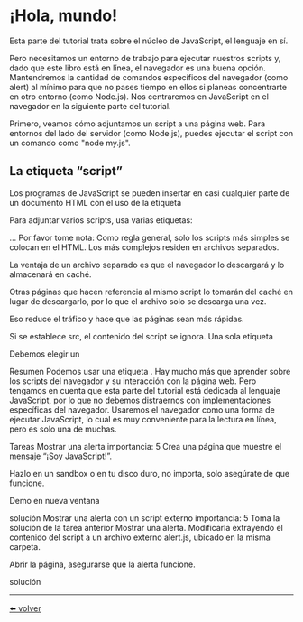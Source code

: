 # ¡Hola, mundo!

Esta parte del tutorial trata sobre el núcleo de JavaScript, el lenguaje en sí.

Pero necesitamos un entorno de trabajo para ejecutar nuestros scripts y, dado que este libro está en línea, el navegador es una buena opción. Mantendremos la cantidad de comandos específicos del navegador (como alert) al mínimo para que no pases tiempo en ellos si planeas concentrarte en otro entorno (como Node.js). Nos centraremos en JavaScript en el navegador en la siguiente parte del tutorial.

Primero, veamos cómo adjuntamos un script a una página web. Para entornos del lado del servidor (como Node.js), puedes ejecutar el script con un comando como "node my.js".

## La etiqueta “script”

Los programas de JavaScript se pueden insertar en casi cualquier parte de un documento HTML con el uso de la etiqueta <script>.

Por ejemplo:

````html
<!DOCTYPE HTML>
<html>

<body>

  <p>Antes del script...</p>

  <script>
    alert( '¡Hola, mundo!' );
  </script>

  <p>...Después del script.</p>

</body>

</html>
````

Puedes ejecutar el ejemplo haciendo clic en el botón “Play” en la esquina superior derecha del cuadro de arriba.

La etiqueta <script> contiene código JavaScript que se ejecuta automáticamente cuando el navegador procesa la etiqueta.

## Marcado moderno
  
La etiqueta `<script>` tiene algunos atributos que rara vez se usan en la actualidad, pero aún se pueden encontrar en código antiguo:

**El atributo** `type`: `<script type=…>`

El antiguo estándar HTML, HTML4, requería que un script tuviera un type. Por lo general, era type="text/javascript". Ya no es necesario. Además, el estándar HTML moderno cambió totalmente el significado de este atributo. Ahora, se puede utilizar para módulos de JavaScript. Pero eso es un tema avanzado, hablaremos sobre módulos en otra parte del tutorial.

**El atributo** `language`: `<script language=…>`
  
Este atributo estaba destinado a mostrar el lenguaje del script. Este atributo ya no tiene sentido porque JavaScript es el lenguaje predeterminado. No hay necesidad de usarlo.

### Comentarios antes y después de los scripts.
  
En libros y guías muy antiguos, puedes encontrar comentarios dentro de las etiquetas <script>, como el siguiente:

````html
<script type="text/javascript"><!--
    ...
//--></script>
````

Este truco no se utiliza en JavaScript moderno. Estos comentarios ocultaban el código JavaScript de los navegadores antiguos que no sabían cómo procesar la etiqueta <script>. Dado que los navegadores lanzados en los últimos 15 años no tienen este problema, este tipo de comentario puede ayudarte a identificar códigos realmente antiguos.

## Scripts externos
  
Si tenemos un montón de código JavaScript, podemos ponerlo en un archivo separado.

Los archivos de script se adjuntan a HTML con el atributo src:

````html
<script src="/path/to/script.js"></script>
````

Aquí, /path/to/script.js es una ruta absoluta al archivo de script desde la raíz del sitio. También se puede proporcionar una ruta relativa desde la página actual. Por ejemplo, src="script.js" significaría un archivo "script.js" en la carpeta actual.

También podemos dar una URL completa. Por ejemplo:

<script src="https://cdnjs.cloudflare.com/ajax/libs/lodash.js/4.17.11/lodash.js"></script>
Para adjuntar varios scripts, usa varias etiquetas:

<script src="/js/script1.js"></script>
<script src="/js/script2.js"></script>
…
Por favor tome nota:
Como regla general, solo los scripts más simples se colocan en el HTML. Los más complejos residen en archivos separados.

La ventaja de un archivo separado es que el navegador lo descargará y lo almacenará en caché.

Otras páginas que hacen referencia al mismo script lo tomarán del caché en lugar de descargarlo, por lo que el archivo solo se descarga una vez.

Eso reduce el tráfico y hace que las páginas sean más rápidas.

Si se establece src, el contenido del script se ignora.
Una sola etiqueta <script> no puede tener el atributo src y código dentro.

Esto no funcionará:

<script src="file.js">
  alert(1); // el contenido se ignora porque se estableció src
</script>
Debemos elegir un <script src="…"> externo o un <script> normal con código.

El ejemplo anterior se puede dividir en dos scripts para que funcione:

<script src="file.js"></script>
<script>
  alert(1);
</script>
Resumen
Podemos usar una etiqueta <script> para agregar código JavaScript a una página.
Los atributos type y language no son necesarios.
Un script en un archivo externo se puede insertar con <script src="path/to/script.js"> </script>.
Hay mucho más que aprender sobre los scripts del navegador y su interacción con la página web. Pero tengamos en cuenta que esta parte del tutorial está dedicada al lenguaje JavaScript, por lo que no debemos distraernos con implementaciones específicas del navegador. Usaremos el navegador como una forma de ejecutar JavaScript, lo cual es muy conveniente para la lectura en línea, pero es solo una de muchas.

Tareas
Mostrar una alerta
importancia: 5
Crea una página que muestre el mensaje “¡Soy JavaScript!”.

Hazlo en un sandbox o en tu disco duro, no importa, solo asegúrate de que funcione.

Demo en nueva ventana

solución
Mostrar una alerta con un script externo
importancia: 5
Toma la solución de la tarea anterior Mostrar una alerta. Modificarla extrayendo el contenido del script a un archivo externo alert.js, ubicado en la misma carpeta.

Abrir la página, asegurarse que la alerta funcione.

solución
  
---
[⬅️ volver](https://github.com/VictorHugoAguilar/javascript-interview-questions-explained/tree/main/theory/first-steps)
